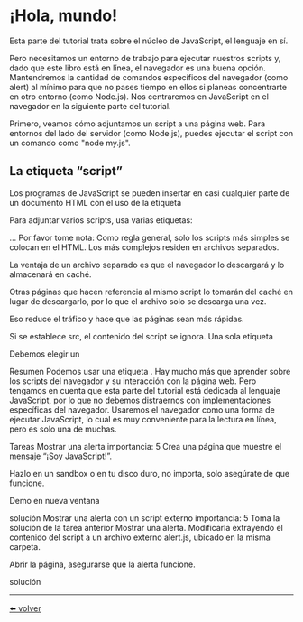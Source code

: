 # ¡Hola, mundo!

Esta parte del tutorial trata sobre el núcleo de JavaScript, el lenguaje en sí.

Pero necesitamos un entorno de trabajo para ejecutar nuestros scripts y, dado que este libro está en línea, el navegador es una buena opción. Mantendremos la cantidad de comandos específicos del navegador (como alert) al mínimo para que no pases tiempo en ellos si planeas concentrarte en otro entorno (como Node.js). Nos centraremos en JavaScript en el navegador en la siguiente parte del tutorial.

Primero, veamos cómo adjuntamos un script a una página web. Para entornos del lado del servidor (como Node.js), puedes ejecutar el script con un comando como "node my.js".

## La etiqueta “script”

Los programas de JavaScript se pueden insertar en casi cualquier parte de un documento HTML con el uso de la etiqueta <script>.

Por ejemplo:

````html
<!DOCTYPE HTML>
<html>

<body>

  <p>Antes del script...</p>

  <script>
    alert( '¡Hola, mundo!' );
  </script>

  <p>...Después del script.</p>

</body>

</html>
````

Puedes ejecutar el ejemplo haciendo clic en el botón “Play” en la esquina superior derecha del cuadro de arriba.

La etiqueta <script> contiene código JavaScript que se ejecuta automáticamente cuando el navegador procesa la etiqueta.

## Marcado moderno
  
La etiqueta `<script>` tiene algunos atributos que rara vez se usan en la actualidad, pero aún se pueden encontrar en código antiguo:

**El atributo** `type`: `<script type=…>`

El antiguo estándar HTML, HTML4, requería que un script tuviera un type. Por lo general, era type="text/javascript". Ya no es necesario. Además, el estándar HTML moderno cambió totalmente el significado de este atributo. Ahora, se puede utilizar para módulos de JavaScript. Pero eso es un tema avanzado, hablaremos sobre módulos en otra parte del tutorial.

**El atributo** `language`: `<script language=…>`
  
Este atributo estaba destinado a mostrar el lenguaje del script. Este atributo ya no tiene sentido porque JavaScript es el lenguaje predeterminado. No hay necesidad de usarlo.

### Comentarios antes y después de los scripts.
  
En libros y guías muy antiguos, puedes encontrar comentarios dentro de las etiquetas <script>, como el siguiente:

````html
<script type="text/javascript"><!--
    ...
//--></script>
````

Este truco no se utiliza en JavaScript moderno. Estos comentarios ocultaban el código JavaScript de los navegadores antiguos que no sabían cómo procesar la etiqueta <script>. Dado que los navegadores lanzados en los últimos 15 años no tienen este problema, este tipo de comentario puede ayudarte a identificar códigos realmente antiguos.

## Scripts externos
  
Si tenemos un montón de código JavaScript, podemos ponerlo en un archivo separado.

Los archivos de script se adjuntan a HTML con el atributo src:

````html
<script src="/path/to/script.js"></script>
````

Aquí, /path/to/script.js es una ruta absoluta al archivo de script desde la raíz del sitio. También se puede proporcionar una ruta relativa desde la página actual. Por ejemplo, src="script.js" significaría un archivo "script.js" en la carpeta actual.

También podemos dar una URL completa. Por ejemplo:

<script src="https://cdnjs.cloudflare.com/ajax/libs/lodash.js/4.17.11/lodash.js"></script>
Para adjuntar varios scripts, usa varias etiquetas:

<script src="/js/script1.js"></script>
<script src="/js/script2.js"></script>
…
Por favor tome nota:
Como regla general, solo los scripts más simples se colocan en el HTML. Los más complejos residen en archivos separados.

La ventaja de un archivo separado es que el navegador lo descargará y lo almacenará en caché.

Otras páginas que hacen referencia al mismo script lo tomarán del caché en lugar de descargarlo, por lo que el archivo solo se descarga una vez.

Eso reduce el tráfico y hace que las páginas sean más rápidas.

Si se establece src, el contenido del script se ignora.
Una sola etiqueta <script> no puede tener el atributo src y código dentro.

Esto no funcionará:

<script src="file.js">
  alert(1); // el contenido se ignora porque se estableció src
</script>
Debemos elegir un <script src="…"> externo o un <script> normal con código.

El ejemplo anterior se puede dividir en dos scripts para que funcione:

<script src="file.js"></script>
<script>
  alert(1);
</script>
Resumen
Podemos usar una etiqueta <script> para agregar código JavaScript a una página.
Los atributos type y language no son necesarios.
Un script en un archivo externo se puede insertar con <script src="path/to/script.js"> </script>.
Hay mucho más que aprender sobre los scripts del navegador y su interacción con la página web. Pero tengamos en cuenta que esta parte del tutorial está dedicada al lenguaje JavaScript, por lo que no debemos distraernos con implementaciones específicas del navegador. Usaremos el navegador como una forma de ejecutar JavaScript, lo cual es muy conveniente para la lectura en línea, pero es solo una de muchas.

Tareas
Mostrar una alerta
importancia: 5
Crea una página que muestre el mensaje “¡Soy JavaScript!”.

Hazlo en un sandbox o en tu disco duro, no importa, solo asegúrate de que funcione.

Demo en nueva ventana

solución
Mostrar una alerta con un script externo
importancia: 5
Toma la solución de la tarea anterior Mostrar una alerta. Modificarla extrayendo el contenido del script a un archivo externo alert.js, ubicado en la misma carpeta.

Abrir la página, asegurarse que la alerta funcione.

solución
  
---
[⬅️ volver](https://github.com/VictorHugoAguilar/javascript-interview-questions-explained/tree/main/theory/first-steps)
